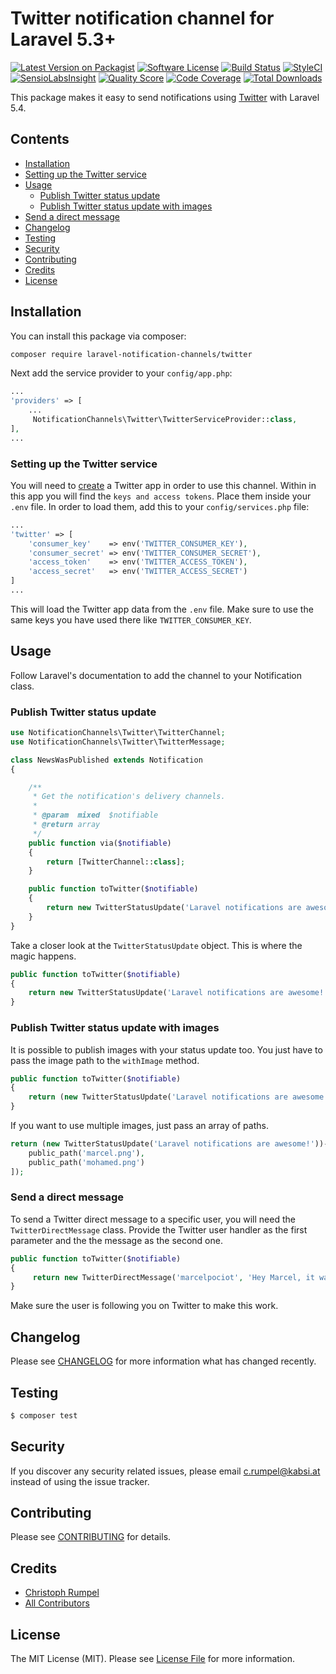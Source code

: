 # Twitter notification channel for Laravel 5.3+

[![Latest Version on Packagist](https://img.shields.io/packagist/v/laravel-notification-channels/twitter.svg?style=flat-square)](https://packagist.org/packages/laravel-notification-channels/twitter)
[![Software License](https://img.shields.io/badge/license-MIT-brightgreen.svg?style=flat-square)](LICENSE.md)
[![Build Status](https://img.shields.io/travis/laravel-notification-channels/twitter/master.svg?style=flat-square)](https://travis-ci.org/laravel-notification-channels/twitter)
[![StyleCI](https://styleci.io/repos/65847386/shield)](https://styleci.io/repos/65847386)
[![SensioLabsInsight](https://img.shields.io/sensiolabs/i/de277182-faa4-4576-bebb-9f201e27960a.svg?style=flat-square)](https://insight.sensiolabs.com/projects/de277182-faa4-4576-bebb-9f201e27960a)
[![Quality Score](https://img.shields.io/scrutinizer/g/laravel-notification-channels/twitter.svg?style=flat-square)](https://scrutinizer-ci.com/g/laravel-notification-channels/twitter)
[![Code Coverage](https://img.shields.io/scrutinizer/coverage/g/laravel-notification-channels/twitter/master.svg?style=flat-square)](https://scrutinizer-ci.com/g/laravel-notification-channels/twitter/?branch=master)
[![Total Downloads](https://img.shields.io/packagist/dt/laravel-notification-channels/twitter.svg?style=flat-square)](https://packagist.org/packages/laravel-notification-channels/twitter)

This package makes it easy to send notifications using [Twitter](https://dev.twitter.com/rest/public) with Laravel 5.4.

## Contents

- [Installation](#installation)
- [Setting up the Twitter service](#setting-up-the-twitter-service)
- [Usage](#usage)
	- [Publish Twitter status update](#publish-twitter-status-update)
	- [Publish Twitter status update with images](#publish-twitter-status-update-with-images)
 - [Send a direct message](#send-a-direct-message)
- [Changelog](#changelog)
- [Testing](#testing)
- [Security](#security)
- [Contributing](#contributing)
- [Credits](#credits)
- [License](#license)


## Installation

You can install this package via composer:

``` bash
composer require laravel-notification-channels/twitter
```

Next add the service provider to your `config/app.php`:

```php
...
'providers' => [
	...
	 NotificationChannels\Twitter\TwitterServiceProvider::class,
],
...
```



### Setting up the Twitter service

You will need to [create](https://apps.twitter.com/) a Twitter app in order to use this channel. Within in this app you will find the `keys and access tokens`. Place them inside your `.env` file. In order to load them, add this to your `config/services.php` file:

```php
...
'twitter' => [
	'consumer_key'    => env('TWITTER_CONSUMER_KEY'),
	'consumer_secret' => env('TWITTER_CONSUMER_SECRET'),
	'access_token'    => env('TWITTER_ACCESS_TOKEN'),
	'access_secret'   => env('TWITTER_ACCESS_SECRET')
]
...
```

This will load the Twitter app data from the `.env` file. Make sure to use the same keys you have used there like `TWITTER_CONSUMER_KEY`.

## Usage

Follow Laravel's documentation to add the channel to your Notification class.

### Publish Twitter status update

```php
use NotificationChannels\Twitter\TwitterChannel;
use NotificationChannels\Twitter\TwitterMessage;

class NewsWasPublished extends Notification
{

    /**
     * Get the notification's delivery channels.
     *
     * @param  mixed  $notifiable
     * @return array
     */
    public function via($notifiable)
    {
        return [TwitterChannel::class];
    }

    public function toTwitter($notifiable)
    {
        return new TwitterStatusUpdate('Laravel notifications are awesome!');
    }
}
```

Take a closer look at the `TwitterStatusUpdate` object. This is where the magic happens.
````php
public function toTwitter($notifiable)
{
    return new TwitterStatusUpdate('Laravel notifications are awesome!');
}
````
### Publish Twitter status update with images
It is possible to publish images with your status update too. You just have to pass the image path to the `withImage` 
method.
````php
public function toTwitter($notifiable)
{
    return (new TwitterStatusUpdate('Laravel notifications are awesome!'))->withImage('marcel.png');
}
````
If you want to use multiple images, just pass an array of paths.
````php
return (new TwitterStatusUpdate('Laravel notifications are awesome!'))->withImage([
    public_path('marcel.png'),
    public_path('mohamed.png')
]);
````
### Send a direct message
To send a Twitter direct message to a specific user, you will need the `TwitterDirectMessage` class. Provide the Twitter 
user handler as the first parameter and the the message as the second one.
````php
public function toTwitter($notifiable)
{
     return new TwitterDirectMessage('marcelpociot', 'Hey Marcel, it was nice meeting you at the Laracon.');
}
```` 
Make sure the user is following you on Twitter to make this work.



## Changelog

Please see [CHANGELOG](CHANGELOG.md) for more information what has changed recently.

## Testing

``` bash
$ composer test
```

## Security

If you discover any security related issues, please email c.rumpel@kabsi.at instead of using the issue tracker.

## Contributing

Please see [CONTRIBUTING](CONTRIBUTING.md) for details.

## Credits

- [Christoph Rumpel](https://github.com/christophrumpel)
- [All Contributors](../../contributors)

## License

The MIT License (MIT). Please see [License File](LICENSE.md) for more information.
